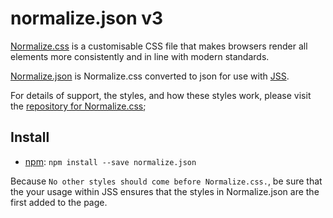# normalize.json v3

[Normalize.css](https://github.com/necolas/normalize.css) is a customisable CSS file that makes browsers render all elements more consistently and in line with modern standards.

[Normalize.json](https://github.com/dwighthouse/normalize.json) is Normalize.css converted to json for use with [JSS](https://github.com/jsstyles/jss).

For details of support, the styles, and how these styles work, please visit the [repository for Normalize.css](https://github.com/necolas/normalize.css);

## Install

* [npm](http://npmjs.org/): `npm install --save normalize.json`

Because `No other styles should come before Normalize.css.`, be sure that the your usage within JSS ensures that the styles in Normalize.json are the first added to the page.
